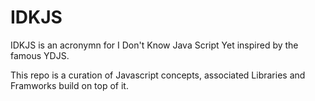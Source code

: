 # IDKJS

IDKJS is an acronymn for I Don't Know Java Script Yet inspired by the famous YDJS.

This repo is a curation of Javascript concepts, associated Libraries and Framworks build on top of it.

